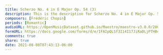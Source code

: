 ```yaml
---
title: Scherzo No. 4 in E Major Op. 54 (3)
description: This is the description for Scherzo No. 4 in E Major Op. 54 by Frédéric Chopin
composers: [Frédéric Chopin]
periods: [Romantic]
audioURL: https://OpenMusicDataset.github.io/Maestro/maestro-v3.0.0/2009/MIDI-Unprocessed_16_R1_2009_01-02_ORIG_MID--AUDIO_16_R1_2009_16_R1_2009_02_WAV.midi
formURL: https://docs.google.com/forms/d/e/1FAIpQLSf3I14I17JiRaDLjPTHBcSC0nzBhULyWSWtBmDo_0VIzUgygQ/viewform
comments: true
share: true
date: 2021-08-08T07:43:13-06:00
---
```


